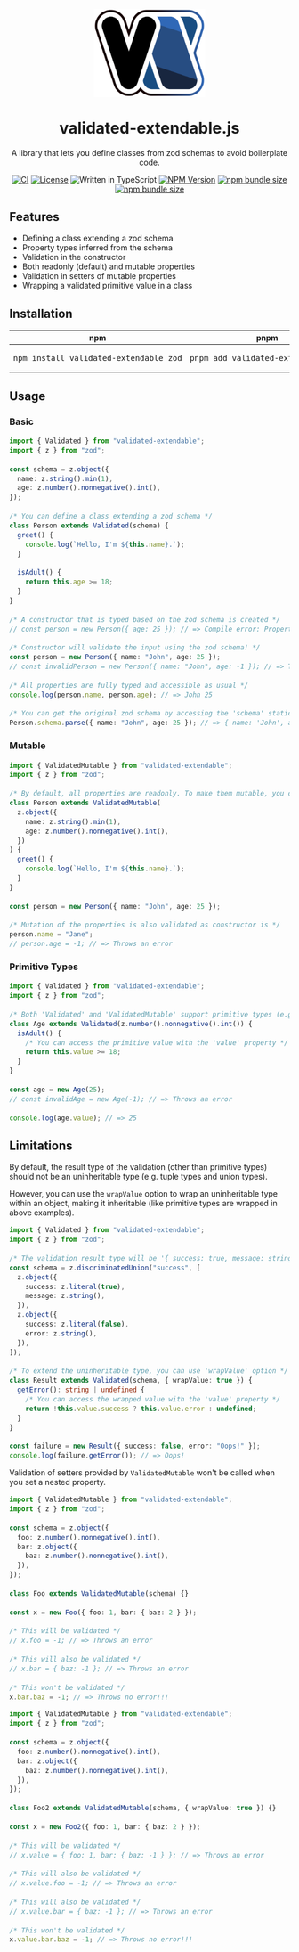 <p align="center">
  <img src="logo.svg" width="200px" align="center" alt="validated-extendable.js" />
  <h1 align="center">validated-extendable.js</h1>
  <p align="center">A library that lets you define classes from zod schemas to avoid boilerplate code.</p>
</p>

<p align="center">
  <a href="https://github.com/takagiy/validated-extendable.js/actions/workflows/ci.yaml"><img alt="CI" src="https://github.com/takagiy/validated-extendable.js/actions/workflows/ci.yaml/badge.svg"></a>
  <a href="https://opensource.org/licenses/MIT"><img alt="License" src="https://img.shields.io/npm/l/validated-extendable"></a>
  <img alt="Written in TypeScript" src="https://img.shields.io/badge/-TypeScript-3178c6?logo=typescript&logoColor=white&labelColor=3178c6">
  <a href="https://www.npmjs.com/package/validated-extendable"><img alt="NPM Version" src="https://img.shields.io/npm/v/validated-extendable"></a>
  <a href="https://bundlephobia.com/package/validated-extendable"><img alt="npm bundle size" src="https://img.shields.io/bundlephobia/min/validated-extendable"></a>
  <a href="https://bundlephobia.com/package/validated-extendable"><img alt="npm bundle size" src="https://img.shields.io/bundlephobia/minzip/validated-extendable"></a>
</p>

## Features

- Defining a class extending a zod schema
- Property types inferred from the schema
- Validation in the constructor
- Both readonly (default) and mutable properties
- Validation in setters of mutable properties
- Wrapping a validated primitive value in a class

## Installation

| npm                                             | pnpm                                         | yarn                                         |
| ----------------------------------------------- | -------------------------------------------- | -------------------------------------------- |
| <pre>npm install validated-extendable zod</pre> | <pre>pnpm add validated-extendable zod</pre> | <pre>yarn add validated-extendable zod</pre> |

## Usage

### Basic

```typescript
import { Validated } from "validated-extendable";
import { z } from "zod";

const schema = z.object({
  name: z.string().min(1),
  age: z.number().nonnegative().int(),
});

/* You can define a class extending a zod schema */
class Person extends Validated(schema) {
  greet() {
    console.log(`Hello, I'm ${this.name}.`);
  }

  isAdult() {
    return this.age >= 18;
  }
}

/* A constructor that is typed based on the zod schema is created */
// const person = new Person({ age: 25 }); // => Compile error: Property 'name' is missing in type '{ age: number; }' but required in type '{ name: string; age: number; }'.

/* Constructor will validate the input using the zod schema! */
const person = new Person({ name: "John", age: 25 });
// const invalidPerson = new Person({ name: "John", age: -1 }); // => Throws an error

/* All properties are fully typed and accessible as usual */
console.log(person.name, person.age); // => John 25

/* You can get the original zod schema by accessing the 'schema' static property */
Person.schema.parse({ name: "John", age: 25 }); // => { name: 'John', age: 25 }
```

### Mutable

```typescript
import { ValidatedMutable } from "validated-extendable";
import { z } from "zod";

/* By default, all properties are readonly. To make them mutable, you can use 'ValidatedMutable' instead of 'Validated'. */
class Person extends ValidatedMutable(
  z.object({
    name: z.string().min(1),
    age: z.number().nonnegative().int(),
  })
) {
  greet() {
    console.log(`Hello, I'm ${this.name}.`);
  }
}

const person = new Person({ name: "John", age: 25 });

/* Mutation of the properties is also validated as constructor is */
person.name = "Jane";
// person.age = -1; // => Throws an error
```

### Primitive Types

```typescript
import { Validated } from "validated-extendable";
import { z } from "zod";

/* Both 'Validated' and 'ValidatedMutable' support primitive types (e.g. z.string(), z.number(), z.boolean(), ...) */
class Age extends Validated(z.number().nonnegative().int()) {
  isAdult() {
    /* You can access the primitive value with the 'value' property */
    return this.value >= 18;
  }
}

const age = new Age(25);
// const invalidAge = new Age(-1); // => Throws an error

console.log(age.value); // => 25
```

## Limitations

By default, the result type of the validation (other than primitive types) should not be an uninheritable type (e.g. tuple types and union types).

However, you can use the `wrapValue` option to wrap an uninheritable type within an object, making it inheritable (like primitive types are wrapped in above examples).

```typescript
import { Validated } from "validated-extendable";
import { z } from "zod";

/* The validation result type will be '{ success: true, message: string } | { success: false, error: string }' */
const schema = z.discriminatedUnion("success", [
  z.object({
    success: z.literal(true),
    message: z.string(),
  }),
  z.object({
    success: z.literal(false),
    error: z.string(),
  }),
]);

/* To extend the uninheritable type, you can use 'wrapValue' option */
class Result extends Validated(schema, { wrapValue: true }) {
  getError(): string | undefined {
    /* You can access the wrapped value with the 'value' property */
    return !this.value.success ? this.value.error : undefined;
  }
}

const failure = new Result({ success: false, error: "Oops!" });
console.log(failure.getError()); // => Oops!
```

Validation of setters provided by `ValidatedMutable` won't be called when you set a nested property.

```typescript
import { ValidatedMutable } from "validated-extendable";
import { z } from "zod";

const schema = z.object({
  foo: z.number().nonnegative().int(),
  bar: z.object({
    baz: z.number().nonnegative().int(),
  }),
});

class Foo extends ValidatedMutable(schema) {}

const x = new Foo({ foo: 1, bar: { baz: 2 } });

/* This will be validated */
// x.foo = -1; // => Throws an error

/* This will also be validated */
// x.bar = { baz: -1 }; // => Throws an error

/* This won't be validated */
x.bar.baz = -1; // => Throws no error!!!
```

```typescript
import { ValidatedMutable } from "validated-extendable";
import { z } from "zod";

const schema = z.object({
  foo: z.number().nonnegative().int(),
  bar: z.object({
    baz: z.number().nonnegative().int(),
  }),
});

class Foo2 extends ValidatedMutable(schema, { wrapValue: true }) {}

const x = new Foo2({ foo: 1, bar: { baz: 2 } });

/* This will be validated */
// x.value = { foo: 1, bar: { baz: -1 } }; // => Throws an error

/* This will also be validated */
// x.value.foo = -1; // => Throws an error

/* This will also be validated */
// x.value.bar = { baz: -1 }; // => Throws an error

/* This won't be validated */
x.value.bar.baz = -1; // => Throws no error!!!
```
